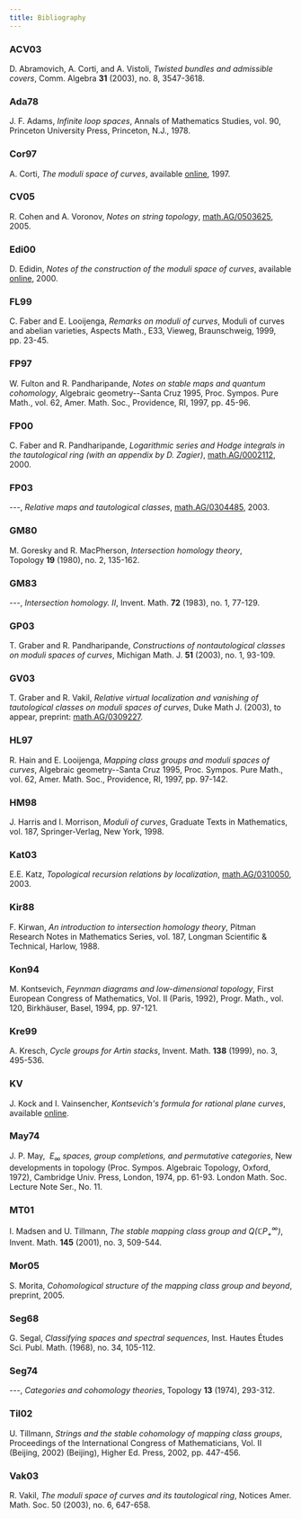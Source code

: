 ```yaml
---
title: Bibliography
---
```


### ACV03
D. Abramovich, A. Corti, and A. Vistoli, *Twisted bundles and admissible covers*, Comm. Algebra **31** (2003), no. 8, 3547-3618.

### Ada78
J. F. Adams, *Infinite loop spaces*, Annals of Mathematics Studies, vol. 90, Princeton University Press, Princeton, N.J., 1978.

### Cor97
A. Corti, *The moduli space of curves*, available [online](http://geometry.ma.ic.ac.uk/acorti/wp-content/uploads/2016/07/moduli.pdf), 1997.

### CV05
R. Cohen and A. Voronov, *Notes on string topology*, [math.AG/0503625](https://arxiv.org/abs/math/0503625), 2005.

### Edi00
D. Edidin, *Notes of the construction of the moduli space of curves*, available [online](https://arxiv.org/abs/math/9805101), 2000.

### FL99
C. Faber and E. Looijenga, *Remarks on moduli of curves*, Moduli of curves and abelian varieties, Aspects Math., E33, Vieweg, Braunschweig, 1999, pp. 23-45.

### FP97
W. Fulton and R. Pandharipande, *Notes on stable maps and quantum cohomology*, Algebraic geometry--Santa Cruz 1995, Proc. Sympos. Pure Math., vol. 62, Amer. Math. Soc., Providence, RI, 1997, pp. 45-96.

### FP00
C. Faber and R. Pandharipande, *Logarithmic series and Hodge integrals in the tautological ring (with an appendix by D. Zagier)*, [math.AG/0002112](https://arxiv.org/abs/math/0002112), 2000.

### FP03
---, *Relative maps and tautological classes*, [math.AG/0304485](https://arxiv.org/abs/math/0304485), 2003.

### GM80
M. Goresky and R. MacPherson, *Intersection homology theory*, Topology **19** (1980), no. 2, 135-162.

### GM83
---, *Intersection homology. II*, Invent. Math. **72** (1983), no. 1, 77-129.

### GP03
T. Graber and R. Pandharipande, *Constructions of nontautological classes on moduli spaces of curves*, Michigan Math. J. **51** (2003), no. 1, 93-109.

### GV03
T. Graber and R. Vakil, *Relative virtual localization and vanishing of tautological classes on moduli spaces of curves*, Duke Math J. (2003), to appear, preprint: [math.AG/0309227](https://arxiv.org/abs/math/0309227).

### HL97
R. Hain and E. Looijenga, *Mapping class groups and moduli spaces of curves*, Algebraic geometry--Santa Cruz 1995, Proc. Sympos. Pure Math., vol. 62, Amer. Math. Soc., Providence, RI, 1997, pp. 97-142.

### HM98
J. Harris and I. Morrison, *Moduli of curves*, Graduate Texts in Mathematics, vol. 187, Springer-Verlag, New York, 1998.

### Kat03
E.E. Katz, *Topological recursion relations by localization*, [math.AG/0310050](https://arxiv.org/abs/math/0310050), 2003.

### Kir88
F. Kirwan, *An introduction to intersection homology theory*, Pitman Research Notes in Mathematics Series, vol. 187, Longman Scientific & Technical, Harlow, 1988.

### Kon94
M. Kontsevich, *Feynman diagrams and low-dimensional topology*, First European Congress of Mathematics, Vol. II (Paris, 1992), Progr. Math., vol. 120, Birkhäuser, Basel, 1994, pp. 97-121.

### Kre99
A. Kresch, *Cycle groups for Artin stacks*, Invent. Math. **138** (1999), no. 3, 495-536.

### KV
J. Kock and I. Vainsencher, *Kontsevich's formula for rational plane curves*, available [online](https://www.math.utah.edu/~yplee/teaching/gw/Koch.pdf).

### May74
J. P. May,  *$E_{\infty }$ spaces, group completions, and permutative categories*, New developments in topology (Proc. Sympos. Algebraic Topology, Oxford, 1972), Cambridge Univ. Press, London, 1974, pp. 61-93. London Math. Soc. Lecture Note Ser., No. 11.

### MT01
I. Madsen and U. Tillmann, *The stable mapping class group and $Q(\mathbb{C}P^\infty_+)$*, Invent. Math. **145** (2001), no. 3, 509-544.

### Mor05
S. Morita, *Cohomological structure of the mapping class group and beyond*, preprint, 2005.

### Seg68
G. Segal, *Classifying spaces and spectral sequences*, Inst. Hautes Études Sci. Publ. Math. (1968), no. 34, 105-112.

### Seg74
---, *Categories and cohomology theories*, Topology **13** (1974), 293-312.

### Til02
U. Tillmann, *Strings and the stable cohomology of mapping class groups*, Proceedings of the International Congress of Mathematicians, Vol. II (Beijing, 2002) (Beijing), Higher Ed. Press, 2002, pp. 447-456.

### Vak03
R. Vakil, *The moduli space of curves and its tautological ring*, Notices Amer. Math. Soc. 50 (2003), no. 6, 647-658.

